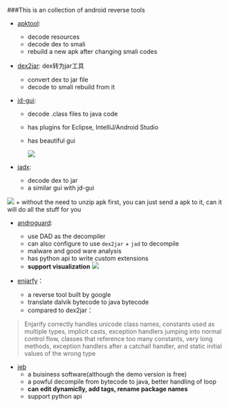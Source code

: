 ###This is an collection of android reverse tools
+ [apktool](https://github.com/iBotPeaches/Apktool): 
  + decode resources
  + decode dex to smali
  + rebuild a new apk after changing smali codes
+ [dex2jar](https://github.com/pxb1988/dex2jar): dex转为jar工具
  + convert dex to jar file
  + decode to smali rebuild from it
+ [jd-gui](https://bitbucket.org/bric3/jd-intellij):
  + decode .class files to java code
  + has plugins for Eclipse, IntelliJ/Android Studio
  + has beautiful gui
  
    ![](http://jd.benow.ca/img/screenshot17.png)

+ [jadx](https://github.com/skylot/jadx/tree/master/jadx-gui/src/main/java/jadx/gui):     
    + decode dex to jar
    + a similar gui with jd-gui

 ![](https://camo.githubusercontent.com/bd3c0ea851c23c4535e43590a86c940a0786faa6/687474703a2f2f736b796c6f742e6769746875622e696f2f6a6164782f6a6164782d6775692e706e67)
    + without the need to unzip apk first, you can just send a apk to it, can it will do all the stuff for you

+ [androguard](https://github.com/androguard/androguard): 
   + use DAD as the decompiler
   + can also configure to use `dex2jar` + `jad` to decompile
   + malware and good ware analysis
   + has python api to write custom extensions
   + **support visualization**
![](http://androguard.googlecode.com/files/droiddream-gexf.png)

+ [enjarfy](https://github.com/google/enjarify)：
   + a reverse tool built by google
   + translate dalvik bytecode to java bytecode
   + compared to dex2jar：
> Enjarify correctly handles unicode class names, constants used as multiple types, implicit casts, exception handlers jumping into normal control flow, classes that reference too many constants, very long methods, exception handlers after a catchall handler, and static initial values of the wrong type
+ [jeb](https://www.pnfsoftware.com/)
   + a buisiness software(although the demo version is free)
   + a powful decompile from bytecode to java, better handling of loop
   + **can edit dynamiclly, add tags, rename package names**
   + support python api
